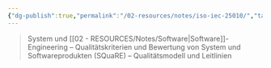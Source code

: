 ```yaml
---
{"dg-publish":true,"permalink":"/02-resources/notes/iso-iec-25010/","tags":["ISO"]}
---
```


>System und [[02 - RESOURCES/Notes/Software\|Software]]-Engineering – Qualitätskriterien und Bewertung von System und Softwareprodukten (SQuaRE) – Qualitätsmodell und Leitlinien